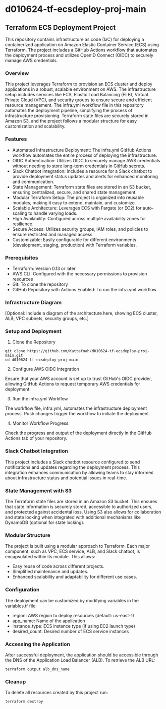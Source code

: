# d010624-tf-ecsdeploy-proj-main

## Terraform ECS Deployment Project
This repository contains infrastructure as code (IaC) for deploying a containerized application on Amazon Elastic Container Service (ECS) using Terraform. The project includes a GitHub Actions workflow that automates the deployment process and utilizes OpenID Connect (OIDC) to securely manage AWS credentials.

### Overview
This project leverages Terraform to provision an ECS cluster and deploy applications in a robust, scalable environment on AWS. The infrastructure setup includes services like ECS, Elastic Load Balancing (ELB), Virtual Private Cloud (VPC), and security groups to ensure secure and efficient resource management. The infra.yml workflow file in this repository automates the deployment pipeline, simplifying the process of infrastructure provisioning. Terraform state files are securely stored in Amazon S3, and the project follows a modular structure for easy customization and scalability.

### Features
* Automated Infrastructure Deployment: The infra.yml GitHub Actions workflow automates the entire process of deploying the infrastructure.
* OIDC Authentication: Utilizes OIDC to securely manage AWS credentials without needing to store long-term credentials in GitHub secrets.
* Slack Chatbot Integration: Includes a resource for a Slack chatbot to provide deployment status updates and alerts for enhanced monitoring and communication.
* State Management: Terraform state files are stored in an S3 bucket, ensuring centralized, secure, and shared state management.
* Modular Terraform Setup: The project is organized into reusable modules, making it easy to extend, maintain, and customize.
* Scalable Architecture: Leverages ECS with Fargate (or EC2) for auto-scaling to handle varying loads.
* High Availability: Configured across multiple availability zones for resilience.
* Secure Access: Utilizes security groups, IAM roles, and policies to ensure restricted and managed access.
* Customizable: Easily configurable for different environments (development, staging, production) with Terraform variables.

### Prerequisites
* Terraform: Version 0.13 or later
* AWS CLI: Configured with the necessary permissions to provision resources
* Git: To clone the repository
* GitHub Repository with Actions Enabled: To run the infra.yml workflow

### Infrastructure Diagram
[Optional: Include a diagram of the architecture here, showing ECS cluster, ALB, VPC subnets, security groups, etc.]

### Setup and Deployment
1. Clone the Repository

```
git clone https://github.com/Kattafuah/d010624-tf-ecsdeploy-proj-main.git
cd d010624-tf-ecsdeploy-proj-main
```

2. Configure AWS OIDC Integration

Ensure that your AWS account is set up to trust GitHub's OIDC provider, allowing GitHub Actions to request temporary AWS credentials for deployment.

3. Run the infra.yml Workflow

The workflow file, infra.yml, automates the infrastructure deployment process. Push changes trigger the workflow to initiate the deployment.

4. Monitor Workflow Progress

Check the progress and output of the deployment directly in the GitHub Actions tab of your repository.

### Slack Chatbot Integration
This project includes a Slack chatbot resource configured to send notifications and updates regarding the deployment process. This integration enhances communication by allowing teams to stay informed about infrastructure status and potential issues in real-time.

### State Management with S3
The Terraform state files are stored in an Amazon S3 bucket. This ensures that state information is securely stored, accessible to authorized users, and protected against accidental loss. Using S3 also allows for collaboration and state locking when integrated with additional mechanisms like DynamoDB (optional for state locking).

### Modular Structure
The project is built using a modular approach to Terraform. Each major component, such as VPC, ECS service, ALB, and Slack chatbot, is encapsulated within its module. This allows:

* Easy reuse of code across different projects.
* Simplified maintenance and updates.
* Enhanced scalability and adaptability for different use cases.

### Configuration
The deployment can be customized by modifying variables in the variables.tf file:

* region: AWS region to deploy resources (default: us-east-1)
* app_name: Name of the application
* instance_type: ECS instance type (if using EC2 launch type)
* desired_count: Desired number of ECS service instances

### Accessing the Application
After successful deployment, the application should be accessible through the DNS of the Application Load Balancer (ALB). To retrieve the ALB URL:


```terraform output alb_dns_name```

### Cleanup
To delete all resources created by this project run:

```terraform destroy```


